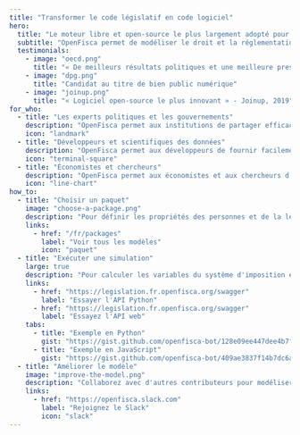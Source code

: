 ```yaml
---
title: "Transformer le code législatif en code logiciel"
hero:
  title: "Le moteur libre et open-source le plus largement adopté pour écrire les règles en code logiciel"
  subtitle: "OpenFisca permet de modéliser le droit et la réglementation pour n'importe quelle juridiction dans le monde et de rendre i accessible sur des API pour les développeurs, les scientifiques des données et les économistes."
  testimonials:
    - image: "oecd.png"
      title: "« De meilleurs résultats politiques et une meilleure prestation de services »"
    - image: "dpg.png"
      title: "Candidat au titre de bien public numérique"
    - image: "joinup.png"
      title: "« Logiciel open-source le plus innovant » - Joinup, 2019"
for_who:
  - title: "Les experts politiques et les gouvernements"
    description: "OpenFisca permet aux institutions de partager efficacement les mises à jour de la réglementation et de mutualiser les coûts informatiques. L'interconnexion des règles entre les organismes publics sous la forme de paramètres lisibles et de code exécutable offre une transparence algorithmique et réduit la facture pour le contribuable."
    icon: "landmark"
  - title: "Développeurs et scientifiques des données"
    description: "OpenFisca permet aux développeurs de fournir facilement des applications calculant des impôts et des prestations complexes grâce à son API web JSON, et aux scientifiques des données de calculer à grande échelle grâce à son API Python vectorielle. La contribution de formules et d'extensions de codage permet de construire des services pour n'importe quelle entreprise."
    icon: "terminal-square"
  - title: "Économistes et chercheurs"
    description: "OpenFisca permet aux économistes et aux chercheurs d'utiliser des données d'enquête et administratives pour simuler l'impact de toute réforme passée, future ou hypothétique sur le revenu d'une population donnée. La mise en relation de tous les impôts et prestations calculés permet d'analyser l'interaction de plusieurs réformes."
    icon: "line-chart"
how_to:
  - title: "Choisir un paquet"
    image: "choose-a-package.png"
    description: "Pour définir les propriétés des personnes et de la législation avec lesquelles vous voulez utiliser OpenFisca."
    links:
      - href: "/fr/packages"
        label: "Voir tous les modèles"
        icon: "paquet"
  - title: "Exécuter une simulation"
    large: true
    description: "Pour calculer les variables du système d'imposition et de prestations sur les situations des personnes. OpenFisca fonctionnera de la même manière pour une personne ou un million dans la situation modélisée grâce au calcul vectoriel."
    links:
      - href: "https://legislation.fr.openfisca.org/swagger"
        label: "Essayer l'API Python"
      - href: "https://legislation.fr.openfisca.org/swagger"
        label: "Essayez l'API web"
    tabs:
      - title: "Exemple en Python"
        gist: "https://gist.github.com/openfisca-bot/128e09ee447dee4b7fb8df35833ba833.js"
      - title: "Exemple en JavaScript"
        gist: "https://gist.github.com/openfisca-bot/409ae3837f14b7dc6a2563a2537beec1.js"
  - title: "Améliorer le modèle"
    image: "improve-the-model.png"
    description: "Collaborez avec d'autres contributeurs pour modéliser de nouvelles lois, mettre à jour les valeurs légales, gérer les cas limites, ajouter des tests du monde réel, améliorer la documentation... Les systèmes fiscaux et de prestations des pays sont des logiciels libres, vous n'êtes donc jamais seul !"
    links:
      - href: "https://openfisca.slack.com"
        label: "Rejoignez le Slack"
        icon: "slack"
---
```

